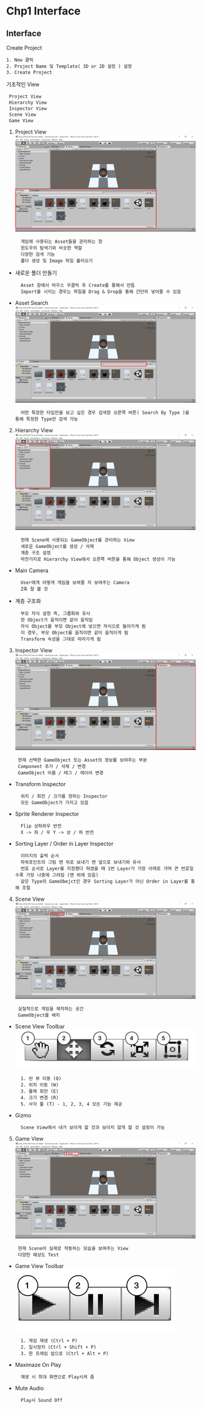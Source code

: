﻿# Chp1 Interface

## Interface

Create Project

	1. New 클릭
	2. Project Name 및 Template( 3D or 2D 설정 ) 설정
	3. Create Project 

기초적인 View 

	 Project View
	 Hierarchy View
	 Inspector View
	 Scene View 
	 Game View 

1. Project View
		![Project View](images/ProjectView.png)

		 게임에 사용되는 Asset들을 관리하는 창 
		 윈도우의 탐색기와 비슷한 역할 
		 다양한 검색 기능
		 폴더 생성 및 Image 파일 불러오기 

* 새로운 폴더 만들기
	
		Asset 창에서 마우스 우클릭 후 Create를 통해서 만듬
		Import를 시키는 경우는 파일을 Drag & Drop을 통해 간단히 넣어줄 수 있음 
* Asset Search 
		![Search View](images/AssetSearch.png)
		
			
		어떤 특정한 타입만을 보고 싶은 경우 검색창 오른쪽 버튼( Search By Type )을 통해 특정한 Type만 검색 가능 

2. Hierarchy View
		![Hierarchy View](images/HierarchyView.png)
		
		 현재 Scene에 사용되는 GameObject를 관리하는 View
		 새로운 GameObject를 생성 / 삭제
		 계층 구조 설정 
	 	 마찬가지로 Hierarchy View에서 오른쪽 버튼을 통해 Object 생성이 가능
		 
* Main Camera

		User에게 어떻게 게임을 보여줄 지 보여주는 Camera
		Z축 잘 볼 것 
* 계층 구조화

		부모 자식 설정 즉, 그룹화와 유사 
		한 Object가 움직이면 같이 움직임
		자식 Object를 부모 Object에 넣으면 자식으로 들어가게 됨
		이 경우, 부모 Object를 움직이면 같이 움직이게 됨
 		Transform 속성을 그대로 따라가게 됨 
		
3. Inspector View
		![Inspector View](images/InspectorView.png)
		
		현재 선택한 GameObject 또는 Asset의 정보를 보여주는 부분 
		Component 추가 / 삭제 / 변경
		GameObject 이름 / 태그 / 레이어 변경
			
* Transform Inspector

		위치 / 회전 / 크기를 정하는 Inspector
		모든 GameObject가 가지고 있음

* Sprite Renderer Inspector

		Flip 상하좌우 반전
		X -> 좌 / 우 Y -> 상 / 하 반전
		
* Sorting Layer / Order in Layer Inspector

		이미지의 출력 순서 	
		파워포인트의 그림 맨 뒤로 보내기 맨 앞으로 보내기와 유사 
		번호 순서로 Layer를 지정했다 하였을 때 1번 Layer가 가장 아래로 가며 큰 번호일 수록 가장 나중에 그려짐 (맨 위에 있음) 
		같은 Type의 GameObejct인 경우 Sorting Layer가 아닌 Order in Layer를 통해 조절 
		
4. Scene View
		![Scene View](images/SceneView.png)		

		실질적으로 게임을 제작하는 공간 
		GameObject를 배치
		
* Scene View Toolbar
		![SceneToolbar](images/SceneToolbar.png)		

		1. 씬 뷰 이동 (Q)
		2. 위치 이동 (W)
		3. 물체 회전 (E)
		4. 크기 변경 (R) 
		5. 사각 툴 (T) - 1, 2, 3, 4 모든 기능 제공

* Gizmo	

		Scene View에서 내가 보이게 할 것과 보이지 않게 할 것 설정이 가능 

5. Game View
		![Game View](images/GameView.png)		

		현재 Scene이 실제로 작동하는 모습을 보여주는 View
		다양한 해상도 Test

* Game View Toolbar
		![GameViewToolbar](images/GameViewToolbar.png)	
		
		1. 게임 재생 (Ctrl + P)
		2. 일시정지 (Ctrl + Shift + P)
		3. 한 프레임 앞으로 (Ctrl + Alt + P)
		
* Maximaze On Play

		재생 시 최대 화면으로 Play시켜 줌
		
* Mute Audio
		
		Play시 Sound Off

